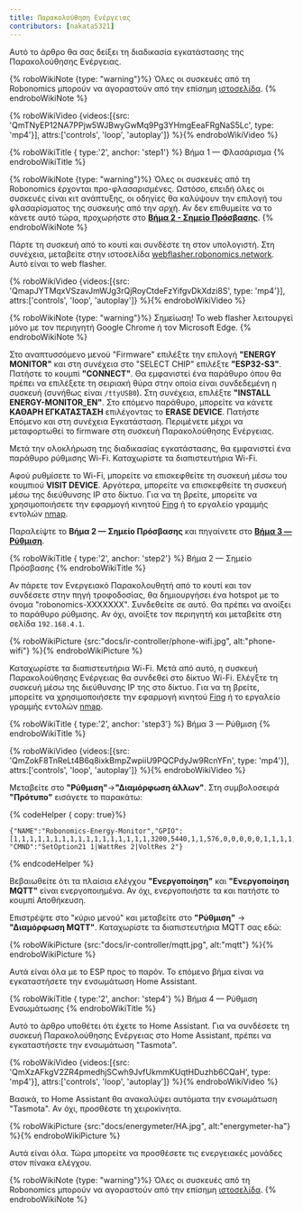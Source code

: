 ```yaml
---
title: Παρακολούθηση Ενέργειας
contributors: [nakata5321]
---
```

Αυτό το άρθρο θα σας δείξει τη διαδικασία εγκατάστασης της Παρακολούθησης Ενέργειας.

{% roboWikiNote {type: "warning"}%} Όλες οι συσκευές από τη Robonomics μπορούν να αγοραστούν από την επίσημη [ιστοσελίδα](https://robonomics.network/devices/).
{% endroboWikiNote %}

{% roboWikiVideo {videos:[{src: 'QmTNyEP12NA7PPjw5WJBwyGwMq9Pg3YHmgEeaFRgNaS5Lc', type: 'mp4'}],  attrs:['controls', 'loop', 'autoplay']} %}{% endroboWikiVideo %}

{% roboWikiTitle { type:'2', anchor: 'step1'} %} Βήμα 1 — Φλασάρισμα {% endroboWikiTitle %}

{% roboWikiNote {type: "warning"}%} Όλες οι συσκευές από τη Robonomics έρχονται προ-φλασαρισμένες. Ωστόσο, επειδή όλες οι συσκευές είναι κιτ ανάπτυξης, οι οδηγίες θα καλύψουν την επιλογή του φλασαρίσματος της συσκευής από την αρχή. Αν δεν επιθυμείτε να το κάνετε αυτό τώρα, προχωρήστε στο [**Βήμα 2 - Σημείο Πρόσβασης**](/docs/ir-controller/#step2).
{% endroboWikiNote %}

Πάρτε τη συσκευή από το κουτί και συνδέστε τη στον υπολογιστή. Στη συνέχεια, μεταβείτε στην ιστοσελίδα [webflasher.robonomics.network](https://webflasher.robonomics.network/). Αυτό είναι το web flasher.

{% roboWikiVideo {videos:[{src: 'QmapJYTMqxVSzavJmWJg3rQjRoyCtdeFzYifgvDkXdzi8S', type: 'mp4'}], attrs:['controls', 'loop', 'autoplay']} %}{% endroboWikiVideo %}

{% roboWikiNote {type: "warning"}%} Σημείωση! Το web flasher λειτουργεί μόνο με τον περιηγητή Google Chrome ή τον Microsoft Edge.
{% endroboWikiNote %}

Στο αναπτυσσόμενο μενού "Firmware" επιλέξτε την επιλογή **"ENERGY MONITOR"** και στη συνέχεια στο "SELECT CHIP" επιλέξτε **"ESP32-S3"**. Πατήστε το κουμπί **"CONNECT"**.
Θα εμφανιστεί ένα παράθυρο όπου θα πρέπει να επιλέξετε τη σειριακή θύρα στην οποία είναι συνδεδεμένη η συσκευή (συνήθως είναι `/ttyUSB0`). Στη συνέχεια, επιλέξτε **"INSTALL ENERGY-MONITOR_EN"**.
Στο επόμενο παράθυρο, μπορείτε να κάνετε **ΚΑΘΑΡΗ ΕΓΚΑΤΑΣΤΑΣΗ** επιλέγοντας το **ERASE DEVICE**. Πατήστε Επόμενο και στη συνέχεια Εγκατάσταση. Περιμένετε μέχρι να μεταφορτωθεί το firmware στη συσκευή Παρακολούθησης Ενέργειας.

Μετά την ολοκλήρωση της διαδικασίας εγκατάστασης, θα εμφανιστεί ένα παράθυρο ρύθμισης Wi-Fi. Καταχωρίστε τα διαπιστευτήρια Wi-Fi.

Αφού ρυθμίσετε το Wi-Fi, μπορείτε να επισκεφθείτε τη συσκευή μέσω του κουμπιού **VISIT DEVICE**. Αργότερα, μπορείτε να επισκεφθείτε τη συσκευή μέσω της διεύθυνσης IP στο δίκτυο. Για να τη βρείτε, μπορείτε να χρησιμοποιήσετε την εφαρμογή κινητού [Fing](https://www.fing.com/products) ή το
εργαλείο γραμμής εντολών [nmap](https://vitux.com/find-devices-connected-to-your-network-with-nmap/).

Παραλείψτε το **Βήμα 2 — Σημείο Πρόσβασης** και πηγαίνετε στο [**Βήμα 3 — Ρύθμιση**](/docs/ir-controller/#step3).

{% roboWikiTitle { type:'2', anchor: 'step2'} %} Βήμα 2 — Σημείο Πρόσβασης {% endroboWikiTitle %}

Αν πάρετε τον Ενεργειακό Παρακολουθητή από το κουτί και τον συνδέσετε στην πηγή τροφοδοσίας, θα δημιουργήσει ένα hotspot με το όνομα "robonomics-XXXXXXX". Συνδεθείτε σε αυτό. Θα πρέπει να ανοίξει το παράθυρο ρύθμισης. Αν όχι, ανοίξτε τον περιηγητή και μεταβείτε στη σελίδα `192.168.4.1`.

{% roboWikiPicture {src:"docs/ir-controller/phone-wifi.jpg", alt:"phone-wifi"} %}{% endroboWikiPicture %}

Καταχωρίστε τα διαπιστευτήρια Wi-Fi. Μετά από αυτό, η συσκευή Παρακολούθησης Ενέργειας θα συνδεθεί στο δίκτυο Wi-Fi. Ελέγξτε τη συσκευή μέσω της διεύθυνσης IP της στο δίκτυο. Για να τη βρείτε, μπορείτε να χρησιμοποιήσετε την εφαρμογή κινητού [Fing](https://www.fing.com/products) ή το
εργαλείο γραμμής εντολών [nmap](https://vitux.com/find-devices-connected-to-your-network-with-nmap/).

{% roboWikiTitle { type:'2', anchor: 'step3'} %} Βήμα 3 — Ρύθμιση {% endroboWikiTitle %}

{% roboWikiVideo {videos:[{src: 'QmZokF8TnReLt4B6q8ixkBmpZwpiiU9PQCPdyJw9RcnYFn', type: 'mp4'}], attrs:['controls', 'loop', 'autoplay']} %}{% endroboWikiVideo %}

Μεταβείτε στο **"Ρύθμιση"**->**"Διαμόρφωση άλλων"**. Στη συμβολοσειρά **"Πρότυπο"** εισάγετε το παρακάτω:

{% codeHelper { copy: true}%}

```shell
{"NAME":"Robonomics-Energy-Monitor","GPIO":[1,1,1,1,1,1,1,1,1,1,1,1,1,1,1,1,1,3200,5440,1,1,576,0,0,0,0,0,1,1,1,1,1,1,1,1,1,1,1],"FLAG":0,"BASE":1, "CMND":"SetOption21 1|WattRes 2|VoltRes 2"}
```

{% endcodeHelper %}

Βεβαιωθείτε ότι τα πλαίσια ελέγχου **"Ενεργοποίηση"** και **"Ενεργοποίηση MQTT"** είναι ενεργοποιημένα. Αν όχι, ενεργοποιήστε τα και πατήστε το κουμπί Αποθήκευση.

Επιστρέψτε στο "κύριο μενού" και μεταβείτε στο **"Ρύθμιση"** -> **"Διαμόρφωση MQTT"**.
Καταχωρίστε τα διαπιστευτήρια MQTT σας εδώ:

{% roboWikiPicture {src:"docs/ir-controller/mqtt.jpg", alt:"mqtt"} %}{% endroboWikiPicture %}

Αυτά είναι όλα με το ESP προς το παρόν. Το επόμενο βήμα είναι να εγκαταστήσετε την ενσωμάτωση Home Assistant.

{% roboWikiTitle { type:'2', anchor: 'step4'} %} Βήμα 4 — Ρύθμιση Ενσωμάτωσης {% endroboWikiTitle %}

Αυτό το άρθρο υποθέτει ότι έχετε το Home Assistant. Για να συνδέσετε τη συσκευή Παρακολούθησης Ενέργειας στο Home Assistant, πρέπει να εγκαταστήσετε την ενσωμάτωση "Tasmota".

{% roboWikiVideo {videos:[{src: 'QmXzAFkgV2ZR4pmedhjSCwh9JvfUkmmKUqtHDuzhb6CQaH', type: 'mp4'}],  attrs:['controls', 'loop', 'autoplay']} %}{% endroboWikiVideo %}

Βασικά, το Home Assistant θα ανακαλύψει αυτόματα την ενσωμάτωση "Tasmota". Αν όχι, προσθέστε τη χειροκίνητα.

{% roboWikiPicture {src:"docs/energymeter/HA.jpg", alt:"energymeter-ha"} %}{% endroboWikiPicture %}

Αυτά είναι όλα. Τώρα μπορείτε να προσθέσετε τις ενεργειακές μονάδες στον πίνακα ελέγχου.

{% roboWikiNote {type: "warning"}%} Όλες οι συσκευές από τη Robonomics μπορούν να αγοραστούν από την επίσημη [ιστοσελίδα](https://robonomics.network/devices/).
{% endroboWikiNote %}